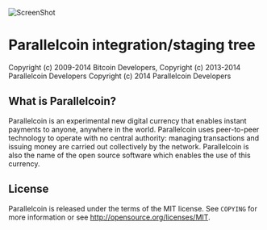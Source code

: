 ![ScreenShot](https://travis-ci.org/CoinDistillery/myriadcoin.svg?branch=master)

Parallelcoin integration/staging tree
====================================

Copyright (c) 2009-2014 Bitcoin Developers,
Copyright (c) 2013-2014 Parallelcoin Developers
Copyright (c) 2014 Parallelcoin Developers

What is Parallelcoin?
--------------------

Parallelcoin is an experimental new digital currency that enables instant payments to
anyone, anywhere in the world. Parallelcoin uses peer-to-peer technology to operate
with no central authority: managing transactions and issuing money are carried
out collectively by the network. Parallelcoin is also the name of the open source
software which enables the use of this currency.

License
-------

Parallelcoin is released under the terms of the MIT license. See `COPYING` for more
information or see http://opensource.org/licenses/MIT.
